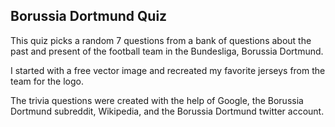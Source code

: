 ## Borussia Dortmund Quiz

This quiz picks a random 7 questions from a bank of questions about the past and present of the football team in the Bundesliga, Borussia Dortmund.

I started with a free vector image and recreated my favorite jerseys from the team for the logo. 

The trivia questions were created with the help of Google, the Borussia Dortmund subreddit, Wikipedia, and the Borussia Dortmund twitter account. 
